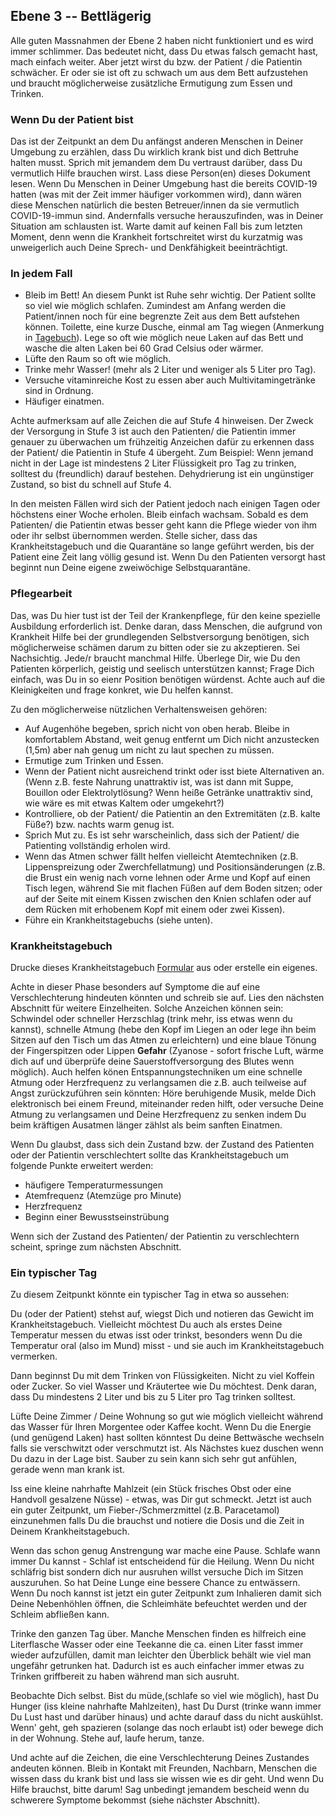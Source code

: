 ## Ebene 3 -- Bettlägerig

Alle guten Massnahmen der Ebene 2 haben nicht funktioniert und es wird immer schlimmer. Das bedeutet nicht, dass Du etwas falsch gemacht hast, mach einfach weiter. Aber jetzt wirst du bzw. der Patient / die Patientin schwächer. Er oder sie ist oft zu schwach um aus dem Bett aufzustehen und braucht möglicherweise zusätzliche Ermutigung zum Essen und Trinken. 

### Wenn Du der Patient bist

Das ist der Zeitpunkt an dem Du anfängst anderen Menschen in Deiner Umgebung zu erzählen, dass Du wirklich krank bist und dich Bettruhe halten musst. Sprich mit jemandem dem Du vertraust darüber, dass Du vermutlich Hilfe brauchen wirst. Lass diese Person(en) dieses Dokument lesen. Wenn Du Menschen in Deiner Umgebung hast die bereits COVID-19 hatten (was mit der Zeit immer häufiger vorkommen wird), dann wären diese Menschen natürlich die besten Betreuer/innen da sie vermutlich COVID-19-immun sind. Andernfalls versuche herauszufinden, was in Deiner Situation am schlausten ist. Warte damit auf keinen Fall bis zum letzten Moment, denn wenn die Krankheit fortschreitet wirst du kurzatmig was unweigerlich auch Deine Sprech- und Denkfähigkeit beeinträchtigt.

### In jedem Fall

* Bleib  im Bett! An diesem Punkt ist Ruhe sehr wichtig. Der Patient sollte so viel wie möglich schlafen. Zumindest am Anfang werden die Patient/innen noch für eine begrenzte Zeit aus dem Bett aufstehen können. Toilette, eine kurze Dusche, einmal am Tag wiegen (Anmerkung in [Tagebuch](/images/covid-diary.pdf)). Lege so oft wie möglich neue Laken auf das Bett und wasche die alten Laken bei 60 Grad Celsius oder wärmer.
* Lüfte den Raum so oft wie möglich.
* Trinke mehr Wasser! (mehr als 2 Liter und weniger als 5 Liter pro Tag).
* Versuche vitaminreiche Kost zu essen aber auch Multivitamingetränke sind in Ordnung.
* Häufiger einatmen.

Achte aufmerksam auf alle Zeichen die auf Stufe 4 hinweisen. Der Zweck der Versorgung in Stufe 3 ist auch den Patienten/ die Patientin immer genauer zu überwachen um frühzeitig Anzeichen dafür zu erkennen dass der Patient/ die Patientin in Stufe 4 übergeht. Zum Beispiel: Wenn jemand nicht in der Lage ist mindestens 2 Liter Flüssigkeit pro Tag zu trinken, solltest du (freundlich) darauf bestehen. Dehydrierung ist ein ungünstiger Zustand, so bist du schnell auf Stufe 4.

In den meisten Fällen wird sich der Patient jedoch nach einigen Tagen oder höchstens einer Woche erholen. Bleib einfach wachsam. Sobald es dem Patienten/ die Patientin etwas besser geht kann die Pflege wieder von ihm oder ihr selbst übernommen werden. Stelle sicher, dass das Krankheitstagebuch und die Quarantäne so lange geführt werden, bis der Patient eine Zeit lang völlig gesund ist. Wenn Du den Patienten versorgt hast beginnt nun Deine eigene zweiwöchige Selbstquarantäne.

### Pflegearbeit

Das, was Du hier tust ist der Teil der Krankenpflege, für den keine spezielle Ausbildung erforderlich ist. Denke daran, dass Menschen, die aufgrund von Krankheit Hilfe bei der grundlegenden Selbstversorgung benötigen, sich möglicherweise schämen darum zu bitten oder sie zu akzeptieren. Sei Nachsichtig. Jede/r braucht manchmal Hilfe. Überlege Dir, wie Du den Patienten körperlich, geistig und seelisch unterstützen kannst; Frage Dich einfach, was Du in so eienr Position benötigen würdenst. Achte auch auf die Kleinigkeiten und frage konkret, wie Du helfen kannst.

Zu den möglicherweise nützlichen Verhaltensweisen gehören:
* Auf Augenhöhe begeben, sprich nicht von oben herab. Bleibe in komfortablem Abstand, weit genug entfernt um Dich nicht anzustecken (1,5m) aber nah genug um nicht zu laut spechen zu müssen. 
* Ermutige zum Trinken und Essen.
* Wenn der Patient nicht ausreichend trinkt oder isst biete Alternativen an. (Wenn z.B. feste Nahrung unattraktiv ist, was ist dann mit Suppe, Bouillon oder Elektrolytlösung? Wenn heiße Getränke unattraktiv sind, wie wäre es mit etwas Kaltem oder umgekehrt?) 
* Kontrolliere, ob der Patient/ die Patientin an den Extremitäten (z.B. kalte Füße?) bzw. nachts warm genug ist. 
* Sprich Mut zu. Es ist sehr warscheinlich, dass sich der Patient/ die Patienting vollständig erholen wird. 
* Wenn das Atmen schwer fällt helfen vielleicht Atemtechniken (z.B. Lippenspreizung oder Zwerchfellatmung) und Positionsänderungen (z.B. die Brust ein wenig nach vorne lehnen oder Arme und Kopf auf einen Tisch legen, während Sie mit flachen Füßen auf dem Boden sitzen; oder auf der Seite mit einem Kissen zwischen den Knien schlafen oder auf dem Rücken mit erhobenem Kopf mit einem oder zwei Kissen). 
* Führe ein Krankheitstagebuchs (siehe unten).


### Krankheitstagebuch

Drucke dieses Krankheitstagebuch [Formular](/images/covid-diary.pdf) aus oder erstelle ein eigenes. 

Achte in dieser Phase besonders auf Symptome die auf eine Verschlechterung hindeuten könnten und schreib sie auf. Lies den nächsten Abschnitt für weitere Einzelheiten. Solche Anzeichen können sein: Schwindel oder schneller Herzschlag (trink mehr, iss etwas wenn du kannst), schnelle Atmung (hebe den Kopf im Liegen an oder lege ihn beim Sitzen auf den Tisch um das Atmen zu erleichtern) und eine blaue Tönung der Fingerspitzen oder Lippen  **Gefahr** (Zyanose - sofort frische Luft, wärme dich auf und überprüfe deine Sauerstoffversorgung des Blutes wenn möglich). Auch helfen könen Entspannungstechniken um eine schnelle Atmung oder Herzfrequenz zu verlangsamen die z.B. auch teilweise auf Angst zurückzuführen sein könnten: Höre beruhigende Musik, melde Dich elektronisch bei einem Freund, miteinander reden hilft, oder versuche Deine Atmung zu verlangsamen und Deine Herzfrequenz zu senken indem Du beim kräftigen Ausatmen länger zählst als beim sanften Einatmen. 

Wenn Du glaubst, dass sich dein Zustand bzw. der Zustand des Patienten oder der Patientin verschlechtert sollte das Krankheitstagebuch um folgende Punkte erweitert werden: 
- häufigere Temperaturmessungen
- Atemfrequenz (Atemzüge pro Minute)
- Herzfrequenz
- Beginn einer Bewusstseinstrübung

Wenn sich der Zustand des Patienten/ der Patientin zu verschlechtern scheint, springe zum nächsten Abschnitt. 

### Ein typischer Tag

Zu diesem Zeitpunkt könnte ein typischer Tag in etwa so aussehen: 

Du (oder der Patient) stehst auf, wiegst Dich und notieren das Gewicht im Krankheitstagebuch. Vielleicht möchtest Du auch als erstes Deine Temperatur messen du etwas isst oder trinkst, besonders wenn Du die Temperatur oral (also im Mund) misst - und sie auch im Krankheitstagebuch vermerken. 

Dann beginnst Du mit dem Trinken von Flüssigkeiten. Nicht zu viel Koffein oder Zucker. So viel Wasser und Kräutertee wie Du möchtest. Denk daran, dass Du mindestens 2 Liter und bis zu 5 Liter pro Tag trinken solltest. 

Lüfte Deine Zimmer / Deine Wohnung so gut wie möglich vielleicht während das Wasser für Ihren Morgentee oder Kaffee kocht.  Wenn Du die Energie (und genügend Laken) hast sollten könntest Du deine Bettwäsche  wechseln falls sie verschwitzt oder verschmutzt ist. Als Nächstes kuez duschen wenn Du dazu in der Lage bist. Sauber zu sein kann sich sehr gut anfühlen, gerade wenn man krank ist.

Iss eine kleine nahrhafte Mahlzeit (ein Stück frisches Obst oder eine Handvoll gesalzene Nüsse) - etwas, was Dir gut schmeckt. Jetzt ist auch ein guter Zeitpunkt, um Fieber-/Schmerzmittel (z.B. Paracetamol) einzunehmen falls Du die brauchst und notiere  die Dosis und die Zeit in Deinem Krankheitstagebuch. 

Wenn das schon genug Anstrengung war mache eine Pause. Schlafe wann immer Du kannst - Schlaf ist entscheidend für die Heilung. Wenn Du nicht schläfrig bist sondern dich nur ausruhen willst versuche Dich im Sitzen auszuruhen. So hat Deine Lunge eine bessere Chance zu entwässern. Wenn Du noch kannst ist jetzt ein guter Zeitpunkt zum Inhalieren damit sich Deine Nebenhöhlen öffnen, die Schleimhäte befeuchtet werden und der Schleim abfließen kann. 

Trinke den ganzen Tag über. Manche Menschen finden es hilfreich eine Literflasche Wasser oder eine Teekanne die ca. einen Liter fasst immer wieder aufzufüllen, damit man leichter den Überblick behält wie viel man ungefähr getrunken hat. Dadurch ist es auch einfacher immer etwas zu Trinken griffbereit zu haben während man sich ausruht. 

Beobachte Dich selbst. Bist du müde,(schlafe so viel wie möglich), hast Du Hunger (iss kleine nahrhafte Mahlzeiten), hast Du Durst (trinke wann immer Du Lust hast und darüber hinaus) und achte darauf dass du nicht auskühlst. Wenn' geht, geh spazieren (solange das noch erlaubt ist) oder bewege dich in der Wohnung. Stehe auf, laufe herum, tanze. 

Und achte auf die Zeichen, die eine Verschlechterung Deines Zustandes andeuten können. Bleib in Kontakt mit Freunden, Nachbarn, Menschen die wissen dass du krank bist und lass sie wissen wie es dir geht. Und wenn Du Hilfe brauchst, bitte darum! Sag unbedingt jemandem bescheid wenn du schwerere Symptome bekommst (siehe nächster Abschnitt). 
